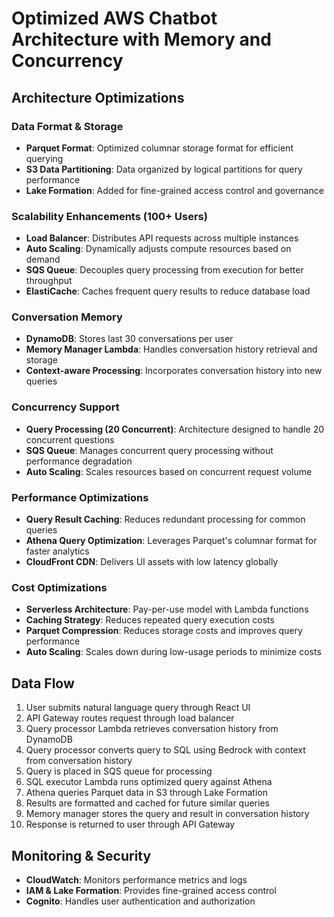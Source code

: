 # Optimized AWS Chatbot Architecture with Memory and Concurrency

## Architecture Optimizations

### Data Format & Storage
- **Parquet Format**: Optimized columnar storage format for efficient querying
- **S3 Data Partitioning**: Data organized by logical partitions for query performance
- **Lake Formation**: Added for fine-grained access control and governance

### Scalability Enhancements (100+ Users)
- **Load Balancer**: Distributes API requests across multiple instances
- **Auto Scaling**: Dynamically adjusts compute resources based on demand
- **SQS Queue**: Decouples query processing from execution for better throughput
- **ElastiCache**: Caches frequent query results to reduce database load

### Conversation Memory
- **DynamoDB**: Stores last 30 conversations per user
- **Memory Manager Lambda**: Handles conversation history retrieval and storage
- **Context-aware Processing**: Incorporates conversation history into new queries

### Concurrency Support
- **Query Processing (20 Concurrent)**: Architecture designed to handle 20 concurrent questions
- **SQS Queue**: Manages concurrent query processing without performance degradation
- **Auto Scaling**: Scales resources based on concurrent request volume

### Performance Optimizations
- **Query Result Caching**: Reduces redundant processing for common queries
- **Athena Query Optimization**: Leverages Parquet's columnar format for faster analytics
- **CloudFront CDN**: Delivers UI assets with low latency globally

### Cost Optimizations
- **Serverless Architecture**: Pay-per-use model with Lambda functions
- **Caching Strategy**: Reduces repeated query execution costs
- **Parquet Compression**: Reduces storage costs and improves query performance
- **Auto Scaling**: Scales down during low-usage periods to minimize costs

## Data Flow
1. User submits natural language query through React UI
2. API Gateway routes request through load balancer
3. Query processor Lambda retrieves conversation history from DynamoDB
4. Query processor converts query to SQL using Bedrock with context from conversation history
5. Query is placed in SQS queue for processing
6. SQL executor Lambda runs optimized query against Athena
7. Athena queries Parquet data in S3 through Lake Formation
8. Results are formatted and cached for future similar queries
9. Memory manager stores the query and result in conversation history
10. Response is returned to user through API Gateway

## Monitoring & Security
- **CloudWatch**: Monitors performance metrics and logs
- **IAM & Lake Formation**: Provides fine-grained access control
- **Cognito**: Handles user authentication and authorization
